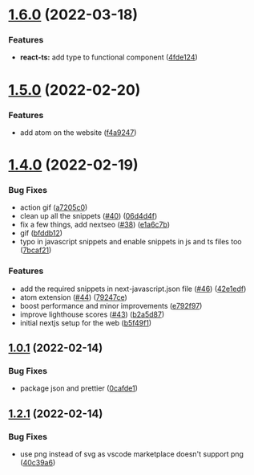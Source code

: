 # [1.6.0](https://github.com/avneesh0612/react-nextjs-snippets/compare/v1.5.0...v1.6.0) (2022-03-18)


### Features

* **react-ts:** add  type to functional component ([4fde124](https://github.com/avneesh0612/react-nextjs-snippets/commit/4fde124b65be803d51d998f6876ac95a4f8edc6d))



# [1.5.0](https://github.com/avneesh0612/react-nextjs-snippets/compare/v1.4.0...v1.5.0) (2022-02-20)


### Features

* add atom on the website ([f4a9247](https://github.com/avneesh0612/react-nextjs-snippets/commit/f4a9247a3d0aed0c836683b694682beadf0f1a29))



# [1.4.0](https://github.com/avneesh0612/react-nextjs-snippets/compare/v1.0.1...v1.4.0) (2022-02-19)


### Bug Fixes

* action gif ([a7205c0](https://github.com/avneesh0612/react-nextjs-snippets/commit/a7205c0c80ac2ef8b0fb90f9b537613669aa3dcd))
* clean up all the snippets ([#40](https://github.com/avneesh0612/react-nextjs-snippets/issues/40)) ([06d4d4f](https://github.com/avneesh0612/react-nextjs-snippets/commit/06d4d4f2e0446bbfa063dde74de59dd9a790d130))
* fix a few things, add nextseo ([#38](https://github.com/avneesh0612/react-nextjs-snippets/issues/38)) ([e1a6c7b](https://github.com/avneesh0612/react-nextjs-snippets/commit/e1a6c7b12b96c4ee3c8b92b5e41e2cd1735c96d1))
* gif ([bfddb12](https://github.com/avneesh0612/react-nextjs-snippets/commit/bfddb124b520ba8619936e25a6571bd7785e4f63))
* typo in javascript snippets and enable snippets in js and ts files too ([7bcaf21](https://github.com/avneesh0612/react-nextjs-snippets/commit/7bcaf2138c0bfe73c01f2e9365a9d946da94a0b7))


### Features

* add the required snippets in next-javascript.json file ([#46](https://github.com/avneesh0612/react-nextjs-snippets/issues/46)) ([42e1edf](https://github.com/avneesh0612/react-nextjs-snippets/commit/42e1edfeaa01bfd5ba84f4aa617721f79951b819))
* atom extension ([#44](https://github.com/avneesh0612/react-nextjs-snippets/issues/44)) ([79247ce](https://github.com/avneesh0612/react-nextjs-snippets/commit/79247cedc6f7b15a5b5eb5373940ffcc60ab06cd))
* boost performance and minor improvements ([e792f97](https://github.com/avneesh0612/react-nextjs-snippets/commit/e792f97f99279fb1eb9c62c0aef1171a8ce2a075))
* improve lighthouse scores ([#43](https://github.com/avneesh0612/react-nextjs-snippets/issues/43)) ([b2a5d87](https://github.com/avneesh0612/react-nextjs-snippets/commit/b2a5d870dcb1d9cd4afb010c14e658d4a1bf3e0c))
* initial nextjs setup for the web ([b5f49f1](https://github.com/avneesh0612/react-nextjs-snippets/commit/b5f49f1a313114289a50d2b15bb62d279d7b1f72))



## [1.0.1](https://github.com/avneesh0612/react-nextjs-snippets/compare/v1.2.1...v1.0.1) (2022-02-14)


### Bug Fixes

* package json and prettier ([0cafde1](https://github.com/avneesh0612/react-nextjs-snippets/commit/0cafde1b2af1035676a0bd508fa7dc06bc117952))



## [1.2.1](https://github.com/avneesh0612/react-nextjs-snippets/compare/v1.2.0...v1.2.1) (2022-02-14)


### Bug Fixes

* use png instead of svg as vscode marketplace doesn't support png ([40c39a6](https://github.com/avneesh0612/react-nextjs-snippets/commit/40c39a6e4d3c08fe8a6f24fc857ffdd93eafd383))



